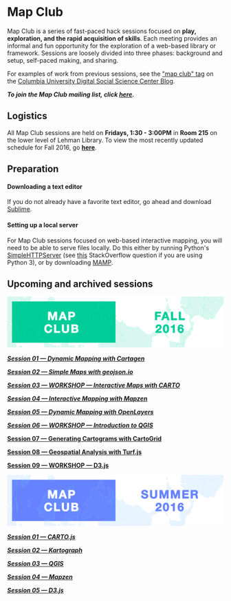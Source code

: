 # Map Club

Map Club is a series of fast-paced hack sessions focused on **play, exploration, and the rapid acquisition of skills**. Each meeting provides an informal and fun opportunity for the exploration of a web-based library or framework. Sessions are loosely divided into three phases: background and setup, self-paced making, and sharing. 

For examples of work from previous sessions, see the ["map club" tag](https://blogs.cul.columbia.edu/dssc/tag/map-club/) on the [Columbia University Digital Social Science Center Blog](https://blogs.cul.columbia.edu/dssc/). 

**_To join the Map Club mailing list, click [here](http://eepurl.com/ciouUX)._**

## Logistics

All Map Club sessions are held on **Fridays, 1:30 - 3:00PM** in **Room 215** on the lower level of Lehman Library. To view the most recently updated schedule for Fall 2016, go [**here**](https://blogs.cul.columbia.edu/dssc/2016/09/14/map-club-fall-2016-edition/).

## Preparation

#### Downloading a text editor

If you do not already have a favorite text editor, go ahead and download [Sublime](https://www.sublimetext.com/). 

#### Setting up a local server

For Map Club sessions focused on web-based interactive mapping, you will need to be able to serve files locally. Do this either by running Python's [SimpleHTTPServer](https://docs.python.org/2/library/simplehttpserver.html) (see [this](http://stackoverflow.com/questions/7943751/what-is-the-python3-equivalent-of-python-m-simplehttpserver) StackOverflow question if you are using Python 3), or by downloading [MAMP](https://www.mamp.info/en/). 

## Upcoming and archived sessions

![Fall 2016](https://github.com/emilyfuhrman/map-club/blob/master/Assets/Banner_2016_Fall.png)

_**[Session 01 &mdash; Dynamic Mapping with Cartagen](https://github.com/emilyfuhrman/map-club/blob/master/2016_Fall/Session_01)**_

_**[Session 02 &mdash; Simple Maps with geojson.io](https://github.com/emilyfuhrman/map-club/blob/master/2016_Fall/Session_02)**_

_**[Session 03 &mdash; WORKSHOP &mdash; Interactive Maps with CARTO](https://github.com/emilyfuhrman/map-club/blob/master/2016_Fall/Session_03)**_

_**[Session 04 &mdash; Interactive Mapping with Mapzen](https://github.com/emilyfuhrman/map-club/blob/master/2016_Fall/Session_04)**_

_**[Session 05 &mdash; Dynamic Mapping with OpenLayers](https://github.com/emilyfuhrman/map-club/blob/master/2016_Fall/Session_05)**_

_**[Session 06 &mdash; WORKSHOP &mdash; Introduction to QGIS](https://github.com/emilyfuhrman/map-club/blob/master/2016_Fall/Session_06)**_

**[Session 07 &mdash; Generating Cartograms with CartoGrid](https://github.com/emilyfuhrman/map-club/blob/master/2016_Fall/Session_07)**

**[Session 08 &mdash; Geospatial Analysis with Turf.js](https://github.com/emilyfuhrman/map-club/blob/master/2016_Fall/Session_08)**

**[Session 09 &mdash; WORKSHOP &mdash; D3.js](https://github.com/emilyfuhrman/map-club/blob/master/2016_Fall/Session_09)**

![Summer 2016](https://github.com/emilyfuhrman/map-club/blob/master/Assets/Banner_2016_Summer.png)

_**[Session 01 &mdash; CARTO.js](https://github.com/emilyfuhrman/map-club/blob/master/2016_Summer/Session_01)**_

_**[Session 02 &mdash; Kartograph](https://github.com/emilyfuhrman/map-club/blob/master/2016_Summer/Session_02)**_

_**[Session 03 &mdash; QGIS](https://github.com/emilyfuhrman/map-club/blob/master/2016_Summer/Session_03)**_

_**[Session 04 &mdash; Mapzen](https://github.com/emilyfuhrman/map-club/blob/master/2016_Summer/Session_04)**_

_**[Session 05 &mdash; D3.js](https://github.com/emilyfuhrman/map-club/blob/master/2016_Summer/Session_05)**_